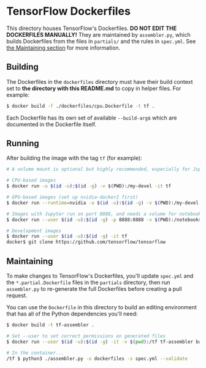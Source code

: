 # TensorFlow Dockerfiles

This directory houses TensorFlow's Dockerfiles. **DO NOT EDIT THE DOCKERFILES
MANUALLY!** They are maintained by `assembler.py`, which builds Dockerfiles from
the files in `partials/` and the rules in `spec.yml`. See [the Maintaining
section](#maintaining) for more information.

## Building

The Dockerfiles in the `dockerfiles` directory must have their build context set
to **the directory with this README.md** to copy in helper files. For example:

```bash
$ docker build -f ./dockerfiles/cpu.Dockerfile -t tf .
```

Each Dockerfile has its own set of available `--build-arg`s which are documented
in the Dockerfile itself.

## Running

After building the image with the tag `tf` (for example):

```bash
# A volume mount is optional but highly recommended, especially for Jupyter

# CPU-based images
$ docker run -u $(id -u):$(id -g) -v $(PWD):/my-devel -it tf

# GPU-based images (set up nvidia-docker2 first)
$ docker run --runtime=nvidia -u $(id -u):$(id -g) -v $(PWD):/my-devel -it tf

# Images with Jupyter run on port 8888, and needs a volume for notebooks
$ docker run --user $(id -u):$(id -g) -p 8888:8888 -v $(PWD):/notebooks -it tf

# Development images
$ docker run --user $(id -u):$(id -g) -it tf
docker$ git clone https://github.com/tensorflow/tensorflow
```

## Maintaining

To make changes to TensorFlow's Dockerfiles, you'll update `spec.yml` and the
`*.partial.Dockerfile` files in the `partials` directory, then run
`assembler.py` to re-generate the full Dockerfiles before creating a pull
request.

You can use the `Dockerfile` in this directory to build an editing environment
that has all of the Python dependencies you'll need:

```bash
$ docker build -t tf-assembler .

# Set --user to set correct permissions on generated files
$ docker run --user $(id -u):$(id -g) -it -v $(pwd):/tf tf-assembler bash 

# In the container...
/tf $ python3 ./assembler.py -o dockerfiles -s spec.yml --validate
```
